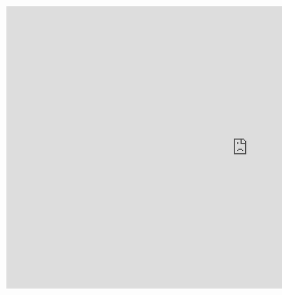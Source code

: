 <iframe src="https://docs.google.com/presentation/d/e/2PACX-1vRDN_mZY9s6fJth2Osi3xbUfUMrVddocxf_2h75GKNxt60qQOeVmHyV0LO0r4pQw8rmxMf-ctnrmN_X/embed?start=true&loop=true&delayms=3000" frameborder="0" width="1280" height="749" allowfullscreen="true" mozallowfullscreen="true" webkitallowfullscreen="true"></iframe>
